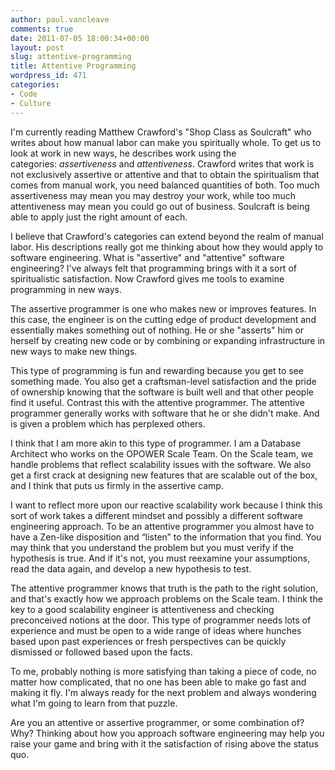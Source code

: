 ```yaml
---
author: paul.vancleave
comments: true
date: 2011-07-05 18:00:34+00:00
layout: post
slug: attentive-programming
title: Attentive Programming
wordpress_id: 471
categories:
- Code
- Culture
---
```


I'm currently reading Matthew Crawford's "Shop Class as Soulcraft" who writes about how manual labor can make you spiritually whole. To get us to look at work in new ways, he describes work using the categories: _assertiveness_ and _attentiveness_. Crawford writes that work is not exclusively assertive or attentive and that to obtain the spiritualism that comes from manual work, you need balanced quantities of both. Too much assertiveness may mean you may destroy your work, while too much attentiveness may mean you could go out of business. Soulcraft is being able to apply just the right amount of each.

I believe that Crawford's categories can extend beyond the realm of manual labor. His descriptions really got me thinking about how they would apply to software engineering. What is "assertive" and "attentive" software engineering? I've always felt that programming brings with it a sort of spiritualistic satisfaction. Now Crawford gives me tools to examine programming in new ways.

The assertive programmer is one who makes new or improves features. In this case, the engineer is on the cutting edge of product development and essentially makes something out of nothing. He or she "asserts" him or herself by creating new code or by combining or expanding infrastructure in new ways to make new things.

This type of programming is fun and rewarding because you get to see something made. You also get a craftsman-level satisfaction and the pride of ownership knowing that the software is built well and that other people find it useful. Contrast this with the attentive programmer. The attentive programmer generally works with software that he or she didn't make. And is given a problem which has perplexed others.

I think that I am more akin to this type of programmer. I am a Database Architect who works on the OPOWER Scale Team. On the Scale team, we handle problems that reflect scalability issues with the software. We also get a first crack at designing new features that are scalable out of the box, and I think that puts us firmly in the assertive camp.

I want to reflect more upon our reactive scalability work because I think this sort of work takes a different mindset and possibly a different software engineering approach. To be an attentive programmer you almost have to have a Zen-like disposition and “listen” to the information that you find. You may think that you understand the problem but you must verify if the hypothesis is true. And if it's not, you must reexamine your assumptions, read the data again, and develop a new hypothesis to test.

The attentive programmer knows that truth is the path to the right solution, and that's exactly how we approach problems on the Scale team. I think the key to a good scalability engineer is attentiveness and checking preconceived notions at the door. This type of programmer needs lots of experience and must be open to a wide range of ideas where hunches based upon past experiences or fresh perspectives can be quickly dismissed or followed based upon the facts.

To me, probably nothing is more satisfying than taking a piece of code, no matter how complicated, that no one has been able to make go fast and making it fly. I'm always ready for the next problem and always wondering what I'm going to learn from that puzzle.

Are you an attentive or assertive programmer, or some combination of? Why? Thinking about how you approach software engineering may help you raise your game and bring with it the satisfaction of rising above the status quo.
